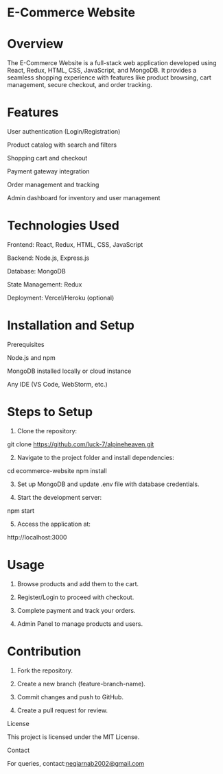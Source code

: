 # E-Commerce Website

# Overview

The E-Commerce Website is a full-stack web application developed using React, Redux, HTML, CSS, JavaScript, and MongoDB. It provides a seamless shopping experience with features like product browsing, cart management, secure checkout, and order tracking.

# Features

User authentication (Login/Registration)

Product catalog with search and filters

Shopping cart and checkout

Payment gateway integration

Order management and tracking

Admin dashboard for inventory and user management


# Technologies Used

Frontend: React, Redux, HTML, CSS, JavaScript

Backend: Node.js, Express.js

Database: MongoDB

State Management: Redux

Deployment: Vercel/Heroku (optional)


# Installation and Setup

Prerequisites

Node.js and npm

MongoDB installed locally or cloud instance

Any IDE (VS Code, WebStorm, etc.)


# Steps to Setup

1. Clone the repository:

git clone https://github.com/luck-7/alpineheaven.git


2. Navigate to the project folder and install dependencies:

cd ecommerce-website
npm install


3. Set up MongoDB and update .env file with database credentials.


4. Start the development server:

npm start


5. Access the application at:

http://localhost:3000



# Usage

1. Browse products and add them to the cart.


2. Register/Login to proceed with checkout.


3. Complete payment and track your orders.


4. Admin Panel to manage products and users.



# Contribution

1. Fork the repository.


2. Create a new branch (feature-branch-name).


3. Commit changes and push to GitHub.


4. Create a pull request for review.



License

This project is licensed under the MIT License.

Contact

For queries, 
contact:negiarnab2002@gmail.com

